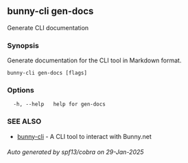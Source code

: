 ## bunny-cli gen-docs

Generate CLI documentation

### Synopsis

Generate documentation for the CLI tool in Markdown format.

```
bunny-cli gen-docs [flags]
```

### Options

```
  -h, --help   help for gen-docs
```

### SEE ALSO

* [bunny-cli](bunny-cli.md)	 - A CLI tool to interact with Bunny.net

###### Auto generated by spf13/cobra on 29-Jan-2025
